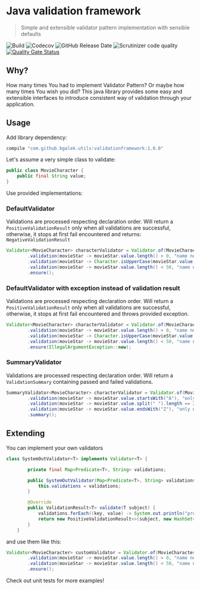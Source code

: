 # Java validation framework
> Simple and extensible validator pattern implementation with sensible defaults

![Build](https://github.com/bgalek/validation-framework/workflows/Java%20CI%20with%20Gradle/badge.svg)
![Codecov](https://img.shields.io/codecov/c/github/bgalek/validation-framework.svg?style=flat-square)
![GitHub Release Date](https://img.shields.io/github/release-date/bgalek/validation-framework.svg?style=flat-square)
![Scrutinizer code quality](https://img.shields.io/scrutinizer/g/bgalek/validation-framework.svg?style=flat-square)
[![Quality Gate Status](https://sonarcloud.io/api/project_badges/measure?project=bgalek_validationframework&metric=alert_status)](https://sonarcloud.io/dashboard?id=bgalek_validationframework)

## Why?
How many times You had to implement Validator Pattern? Or maybe how many times You wish you did?
This java library provides some easy and extensible interfaces to introduce consistent way of validation through your application.

## Usage
Add library dependency:
```groovy
compile "com.github.bgalek.utils:validationframework:1.0.0"
```

Let's assume a very simple class to validate:
```java
public class MovieCharacter {
    public final String value;
}
```

Use provided implementations:

### DefaultValidator
Validations are processed respecting declaration order.
Will return a `PositiveValidationResult` only when all validations are successful, otherwise, it stops at first fail encountered and returns: `NegativeValidationResult`

```java
Validator<MovieCharacter> characterValidator = Validator.of(MovieCharacter.class)
        .validation(movieStar -> movieStar.value.length() > 0, "name needs to has to be at least 1 character long")
        .validation(movieStar -> Character.isUpperCase(movieStar.value.charAt(0)), "name needs to start with uppercase letter")
        .validation(movieStar -> movieStar.value.length() < 50, "name needs to has to be shorter than 50 characters")
        .ensure();
```

### DefaultValidator with exception instead of validation result
Validations are processed respecting declaration order.
Will return a `PositiveValidationResult` only when all validations are successful, otherwise, it stops at first fail encountered and throws provided exception.

```java
Validator<MovieCharacter> characterValidator = Validator.of(MovieCharacter.class)
        .validation(movieStar -> movieStar.value.length() > 0, "name needs to has to be at least 1 character long")
        .validation(movieStar -> Character.isUpperCase(movieStar.value.charAt(0)), "name needs to start with uppercase letter")
        .validation(movieStar -> movieStar.value.length() < 50, "name needs to has to be shorter than 50 characters")
        .ensure(IllegalArgumentException::new);
```

### SummaryValidator
Validations are processed respecting declaration order.
Will return a `ValidationSummary` containing passed and failed validations.

```java
SummaryValidator<MovieCharacter> characterValidator = Validator.of(MovieCharacter.class)
        .validation(movieStar -> movieStar.value.startsWith("A"), "only names starting with A allowed")
        .validation(movieStar -> movieStar.value.split(" ").length == 2, "has to contain name and surname")
        .validation(movieStar -> movieStar.value.endsWith("Z"), "only names ending with Z allowed")
        .summary();
```

## Extending
You can implement your own validators
```java
class SystemOutValidator<T> implements Validator<T> {

        private final Map<Predicate<T>, String> validations;

        public SystemOutValidator(Map<Predicate<T>, String> validations) {
            this.validations = validations;
        }

        @Override
        public ValidationResult<T> validate(T subject) {
            validations.forEach((key, value) -> System.out.println("processing: " + value));
            return new PositiveValidationResult<>(subject, new HashSet<>(validations.values()));
        }
    }
```

and use them like this:

```java
Validator<MovieCharacter> customValidator = Validator.of(MovieCharacter.class, SystemOutValidator::new)
        .validation(movieStar -> movieStar.value.length() > 0, "name needs to has to be at least 1 character long")
        .validation(movieStar -> movieStar.value.length() < 50, "name needs to has to be shorter than 50 characters")
        .ensure();
```

Check out unit tests for more examples!
